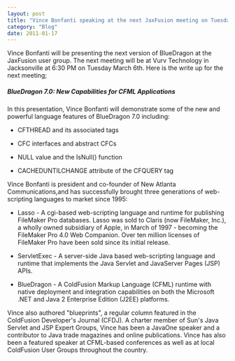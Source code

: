```yaml
---
layout: post
title: "Vince Bonfanti speaking at the next JaxFusion meeting on Tuesday March 6th"
category: "Blog"
date: 2011-01-17
---
```



Vince Bonfanti will be presenting the next version of BlueDragon at the JaxFusion user group. The next meeting will be at Vurv Technology in Jacksonville at 6:30 PM on Tuesday March 6th. Here is the write up for the next meeting;

##### BlueDragon 7.0: New Capabilities for CFML Applications

In this presentation, Vince Bonfanti will demonstrate some of the new and powerful language features of BlueDragon 7.0 including:

*   CFTHREAD and its associated tags

*   CFC interfaces and abstract CFCs

*   NULL value and the IsNull() function

*   CACHEDUNTILCHANGE attribute of the CFQUERY tag

Vince Bonfanti is president and co-founder of New Atlanta Communications,and has successfully brought three generations of web-scripting languages to market since 1995:

*   Lasso - A cgi-based web-scripting language and runtime for publishing FileMaker Pro databases. Lasso was sold to Claris (now FileMaker, Inc.), a wholly owned subsidiary of Apple, in March of 1997 - becoming the FileMaker Pro 4.0 Web Companion. Over ten million licenses of FileMaker Pro have been sold since its initial release.

*   ServletExec - A server-side Java based web-scripting language and runtime that implements the Java Servlet and JavaServer Pages (JSP) APIs.

*   BlueDragon - A ColdFusion Markup Language (CFML) runtime with native deployment and integration capabilities on both the Microsoft .NET and Java 2 Enterprise Edition (J2EE) platforms.

Vince also authored "blueprints", a regular column featured in the ColdFusion Developer's Journal (CFDJ). A charter member of Sun's Java Servlet and JSP Expert Groups, Vince has been a JavaOne speaker and a contributor to Java trade magazines and online publications. Vince has also been a featured speaker at CFML-based conferences as well as at local ColdFusion User Groups throughout the country.